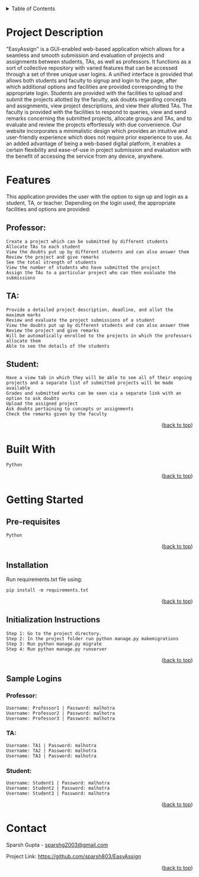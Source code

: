 <a name="readme-top"></a>


<!-- TABLE OF CONTENTS -->
<details>
  <summary>Table of Contents</summary>
  <ol>
    <li><a href="#about-the-project">About The Project</a>
      <ul>
        <li><a href="#project-description">Project Description</a></li>
        <li><a href="#features">Features</a></li>
      </ul>
    </li>
    <li><a href="#built-with">Built With</a></li>
    <li><a href="#getting-started">Getting Started</a>
      <ul>
        <li><a href="#pre-requisites">Pre-requisites</a></li>
        <li><a href="#installation">Installation</a></li>
        <li><a href="#initialization-instructions">Initialization Instructions</a></li>
        <li><a href="#sample-logins">Sample Logins</a></li>
      </ul>
    </li>
    <li><a href="#contact">Contact</a></li>
  </ol>
</details>


<!-- ABOUT THE PROJECT -->
<a id="about-the-project"></a>
# Project Description

<a id="project-description"></a>
"EasyAssign" is a GUI-enabled web-based application which allows for a seamless and smooth submission and evaluation of projects and assignments between students, TAs, as well as professors. It functions as a sort of collective repository with varied features that can be accessed through a set of three unique user logins. A unified interface is provided that allows both students and faculty to signup and login to the page, after which additional options and facilities are provided corresponding to the appropriate login. Students are provided with the facilities to upload and submit the projects allotted by the faculty, ask doubts regarding concepts and assignments, view project descriptions, and view their allotted TAs. The faculty is provided with the facilities to respond to queries, view and send remarks concerning the submitted projects, allocate groups and TAs, and to evaluate and review the projects effortlessly with due convenience. Our website incorporates a minimalistic design which provides an intuitive and user-friendly experience which does not require prior experience to use. As an added advantage of being a web-based digital platform, it enables a certain flexibility and ease-of-use in project submission and evaluation with the benefit of accessing the service from any device, anywhere.


# Features

<a id="features"></a>
This application provides the user with the option to sign up and login as a student, TA, or teacher. Depending on the login used, the appropriate facilities and options are provided:
## Professor:

    Create a project which can be submitted by different students
    Allocate TAs to each student
    View the doubts put up by different students and can also answer them
    Review the project and give remarks
    See the total strength of students
    View the number of students who have submitted the project
    Assign the TAs to a particular project who can then evaluate the submissions

## TA:

    Provide a detailed project description, deadline, and allot the maximum marks
    Review and evaluate the project submissions of a student
    View the doubts put up by different students and can also answer them
    Review the project and give remarks
    Will be automatically enrolled to the projects in which the professors allocate them
    Able to see the details of the students

## Student:

    Have a view tab in which they will be able to see all of their ongoing projects and a separate list of submitted projects will be made available
    Grades and submitted works can be seen via a separate link with an option to ask doubts
    Upload the assigned project
    Ask doubts pertaining to concepts or assignments
    Check the remarks given by the faculty

<p align="right">(<a href="#readme-top">back to top</a>)</p>

# Built With

<a id="built-with"></a>

    Python

<p align="right">(<a href="#readme-top">back to top</a>)</p>

# Getting Started

<a id="getting-started"></a>
## Pre-requisites

<a id="pre-requisites"></a>

    Python

<p align="right">(<a href="#readme-top">back to top</a>)</p>

## Installation

<a id="installation"></a>
Run requirements.txt file using:
```
pip install -m requirements.txt
```

<p align="right">(<a href="#readme-top">back to top</a>)</p>

## Initialization Instructions

<a id="initialization-instructions"></a>

    Step 1: Go to the project directory.
    Step 2: In the project folder run python manage.py makemigrations
    Step 3: Run python manage.py migrate
    Step 4: Run python manage.py runserver

<p align="right">(<a href="#readme-top">back to top</a>)</p>


## Sample Logins

<a id="sample-logins"></a>
### Professor:

    Username: Professor1 | Password: malhotra
    Username: Professor2 | Password: malhotra
    Username: Professor3 | Password: malhotra

### TA:

    Username: TA1 | Password: malhotra
    Username: TA2 | Password: malhotra
    Username: TA3 | Password: malhotra

### Student:

    Username: Student1 | Password: malhotra
    Username: Student2 | Password: malhotra
    Username: Student3 | Password: malhotra

<p align="right">(<a href="#readme-top">back to top</a>)</p>

# Contact

<a id="contact"></a>

Sparsh Gupta - sparshg2003@gmail.com

Project Link: https://github.com/sparsh803/EasyAssign

<p align="right">(<a href="#readme-top">back to top</a>)</p>

